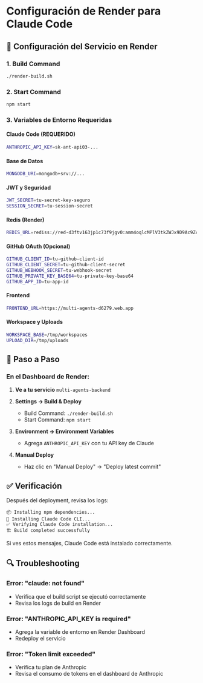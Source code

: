# Configuración de Render para Claude Code

## 🔧 Configuración del Servicio en Render

### 1. Build Command
```bash
./render-build.sh
```

### 2. Start Command
```bash
npm start
```

### 3. Variables de Entorno Requeridas

#### Claude Code (REQUERIDO)
```bash
ANTHROPIC_API_KEY=sk-ant-api03-...
```

#### Base de Datos
```bash
MONGODB_URI=mongodb+srv://...
```

#### JWT y Seguridad
```bash
JWT_SECRET=tu-secret-key-seguro
SESSION_SECRET=tu-session-secret
```

#### Redis (Render)
```bash
REDIS_URL=rediss://red-d3ftv163jp1c73f9jgv0:amm4oqlcMPlV3tkZWJx9D9Ac9ZcF6RHk@oregon-keyvalue.render.com:6379
```

#### GitHub OAuth (Opcional)
```bash
GITHUB_CLIENT_ID=tu-github-client-id
GITHUB_CLIENT_SECRET=tu-github-client-secret
GITHUB_WEBHOOK_SECRET=tu-webhook-secret
GITHUB_PRIVATE_KEY_BASE64=tu-private-key-base64
GITHUB_APP_ID=tu-app-id
```

#### Frontend
```bash
FRONTEND_URL=https://multi-agents-d6279.web.app
```

#### Workspace y Uploads
```bash
WORKSPACE_BASE=/tmp/workspaces
UPLOAD_DIR=/tmp/uploads
```

## 🚀 Paso a Paso

### En el Dashboard de Render:

1. **Ve a tu servicio** `multi-agents-backend`

2. **Settings → Build & Deploy**
   - Build Command: `./render-build.sh`
   - Start Command: `npm start`

3. **Environment → Environment Variables**
   - Agrega `ANTHROPIC_API_KEY` con tu API key de Claude

4. **Manual Deploy**
   - Haz clic en "Manual Deploy" → "Deploy latest commit"

## ✅ Verificación

Después del deployment, revisa los logs:
```
📦 Installing npm dependencies...
🤖 Installing Claude Code CLI...
✅ Verifying Claude Code installation...
🏗️ Build completed successfully
```

Si ves estos mensajes, Claude Code está instalado correctamente.

## 🔍 Troubleshooting

### Error: "claude: not found"
- Verifica que el build script se ejecutó correctamente
- Revisa los logs de build en Render

### Error: "ANTHROPIC_API_KEY is required"
- Agrega la variable de entorno en Render Dashboard
- Redeploy el servicio

### Error: "Token limit exceeded"
- Verifica tu plan de Anthropic
- Revisa el consumo de tokens en el dashboard de Anthropic
